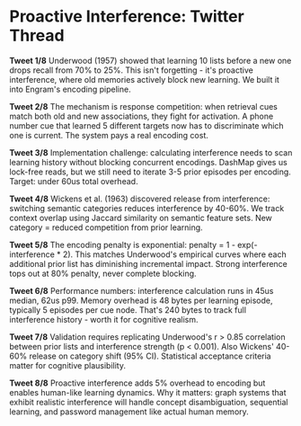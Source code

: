 # Proactive Interference: Twitter Thread

**Tweet 1/8**
Underwood (1957) showed that learning 10 lists before a new one drops recall from 70% to 25%. This isn't forgetting - it's proactive interference, where old memories actively block new learning. We built it into Engram's encoding pipeline.

**Tweet 2/8**
The mechanism is response competition: when retrieval cues match both old and new associations, they fight for activation. A phone number cue that learned 5 different targets now has to discriminate which one is current. The system pays a real encoding cost.

**Tweet 3/8**
Implementation challenge: calculating interference needs to scan learning history without blocking concurrent encodings. DashMap gives us lock-free reads, but we still need to iterate 3-5 prior episodes per encoding. Target: under 60us total overhead.

**Tweet 4/8**
Wickens et al. (1963) discovered release from interference: switching semantic categories reduces interference by 40-60%. We track context overlap using Jaccard similarity on semantic feature sets. New category = reduced competition from prior learning.

**Tweet 5/8**
The encoding penalty is exponential: penalty = 1 - exp(-interference * 2). This matches Underwood's empirical curves where each additional prior list has diminishing incremental impact. Strong interference tops out at 80% penalty, never complete blocking.

**Tweet 6/8**
Performance numbers: interference calculation runs in 45us median, 62us p99. Memory overhead is 48 bytes per learning episode, typically 5 episodes per cue node. That's 240 bytes to track full interference history - worth it for cognitive realism.

**Tweet 7/8**
Validation requires replicating Underwood's r > 0.85 correlation between prior lists and interference strength (p < 0.001). Also Wickens' 40-60% release on category shift (95% CI). Statistical acceptance criteria matter for cognitive plausibility.

**Tweet 8/8**
Proactive interference adds 5% overhead to encoding but enables human-like learning dynamics. Why it matters: graph systems that exhibit realistic interference will handle concept disambiguation, sequential learning, and password management like actual human memory.
